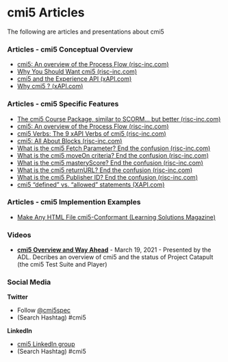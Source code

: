 # cmi5 Articles

The following are articles and presentations about cmi5

### Articles - cmi5 Conceptual Overview
  * [cmi5: An overview of the Process Flow (risc-inc.com)](https://risc-inc.com/cmi5-overview-process-flow/)
  * [Why You Should Want cmi5 (risc-inc.com)](https://risc-inc.com/why-you-should-want-cmi5/)
  * [cmi5 and the Experience API (xAPI.com)](https://xapi.com/cmi5/)
  * [Why cmi5 ? (xAPI.com)](https://xapi.com/blog/why-use-cmi5/)

### Articles - cmi5 Specific Features
  * [The cmi5 Course Package, similar to SCORM... but better (risc-inc.com)](https://risc-inc.com/the-cmi5-course-package/)
  * [cmi5: An overview of the Process Flow (risc-inc.com)](https://risc-inc.com/cmi5-overview-process-flow/)
  * [cmi5 Verbs: The 9 xAPI Verbs of cmi5 (risc-inc.com)](https://risc-inc.com/the-cmi5-verbs/)
  * [cmi5: All About Blocks (risc-inc.com)](https://risc-inc.com/cmi5-all-about-blocks/)
  * [What is the cmi5 Fetch Parameter? End the confusion (risc-inc.com)](https://risc-inc.com/what-is-cmi5-fetch-parameter/)
  * [What is the cmi5 moveOn criteria? End the confusion (risc-inc.com)](https://risc-inc.com/cmi5-moveon/)
  * [What is the cmi5 masteryScore? End the confusion (risc-inc.com)](https://risc-inc.com/cmi5-masteryscore/)
  * [What is the cmi5 returnURL? End the confusion (risc-inc.com)](https://risc-inc.com/cmi5-returnurl/)
  * [What is the cmi5 Publisher ID? End the confusion (risc-inc.com)](https://learningsolutionsmag.com/articles/2447/make-any-html-file-cmi5-conformant)
  * [cmi5 “defined” vs. “allowed” statements (XAPI.com)](https://xapi.com/blog/cmi5-defined-vs-allowed-statements/)

### Articles - cmi5 Implemention Examples
   * [Make Any HTML File cmi5-Conformant (Learning Solutions Magazine)](https://learningsolutionsmag.com/articles/2447/make-any-html-file-cmi5-conformant)

### Videos
   * **[cmi5 Overview and Way Ahead](https://www.youtube.com/watch?v=JSIXnw3hoOg)** - March 19, 2021 - Presented by the ADL.   Decribes an overview of cmi5 and the status of Project Catapult (the cmi5 Test Suite and Player)

### Social Media

**Twitter**
  * Follow [@cmi5spec](https://twitter.com/cmi5spec)
  * (Search Hashtag) #cmi5

**LinkedIn**
  * [cmi5 LinkedIn group](https://www.linkedin.com/groups/3943740/)
  * (Search Hashtag) #cmi5
